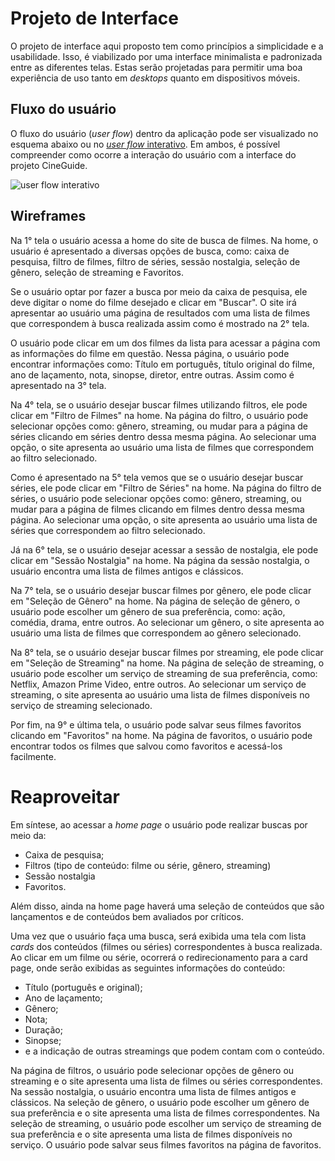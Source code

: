 
# Projeto de Interface

O projeto de interface aqui proposto tem como princípios a simplicidade e a usabilidade. Isso, é viabilizado por uma interface minimalista e padronizada entre as diferentes telas. Estas serão projetadas para permitir uma boa experiência de uso tanto em *desktops* quanto em dispositivos móveis.

## Fluxo do usuário

O fluxo do usuário (*user flow*) dentro da aplicação pode ser visualizado no esquema abaixo ou no [*user flow* interativo](https://www.figma.com/proto/v1QlDU5F5g4dYkHxDsKStI/Wireframes_proj_cine_guide_ADS_PUC_E1?node-id=187-140&scaling=contain&page-id=0%3A1&starting-point-node-id=187%3A140). Em ambos, é possível compreender como ocorre a interação do usuário com a interface do projeto CineGuide.

![user flow interativo](img/static-user-flow.png)

## Wireframes

Na 1° tela o usuário acessa a home do site de busca de filmes. Na home, o usuário é apresentado a diversas opções de busca, como: caixa de pesquisa, filtro de filmes, filtro de séries, sessão nostalgia, seleção de gênero, seleção de streaming e Favoritos.

Se o usuário optar por fazer a busca por meio da caixa de pesquisa, ele deve digitar o nome do filme desejado e clicar em "Buscar". O site irá apresentar ao usuário uma página de resultados com uma lista de filmes que correspondem à busca realizada assim como é mostrado na 2° tela.

O usuário pode clicar em um dos filmes da lista para acessar a página com as informações do filme em questão. Nessa página, o usuário pode encontrar informações como: Título em português, título original do filme, ano de laçamento, nota, sinopse, diretor, entre outras. Assim como é apresentado na 3° tela.

Na 4° tela, se o usuário desejar buscar filmes utilizando filtros, ele pode clicar em "Filtro de Filmes" na home. Na página do filtro, o usuário pode selecionar opções como: gênero, streaming, ou mudar para a página de séries clicando em séries dentro dessa mesma página. Ao selecionar uma opção, o site apresenta ao usuário uma lista de filmes que correspondem ao filtro selecionado.

Como é apresentado na 5° tela vemos que se o usuário desejar buscar séries, ele pode clicar em "Filtro de Séries" na home. Na página do filtro de séries, o usuário pode selecionar opções como: gênero, streaming, ou mudar para a página de filmes clicando em filmes dentro dessa mesma página. Ao selecionar uma opção, o site apresenta ao usuário uma lista de séries que correspondem ao filtro selecionado.

Já na 6° tela, se o usuário desejar acessar a sessão de nostalgia, ele pode clicar em "Sessão Nostalgia" na home. Na página da sessão nostalgia, o usuário encontra uma lista de filmes antigos e clássicos.

Na 7° tela, se o usuário desejar buscar filmes por gênero, ele pode clicar em "Seleção de Gênero" na home.
Na página de seleção de gênero, o usuário pode escolher um gênero de sua preferência, como: ação, comédia, drama, entre outros. Ao selecionar um gênero, o site apresenta ao usuário uma lista de filmes que correspondem ao gênero selecionado.

Na 8° tela, se o usuário desejar buscar filmes por streaming, ele pode clicar em "Seleção de Streaming" na home. Na página de seleção de streaming, o usuário pode escolher um serviço de streaming de sua preferência, como: Netflix, Amazon Prime Video, entre outros. Ao selecionar um serviço de streaming, o site apresenta ao usuário uma lista de filmes disponíveis no serviço de streaming selecionado.

Por fim, na 9° e última tela, o usuário pode salvar seus filmes favoritos clicando em "Favoritos" na home.
Na página de favoritos, o usuário pode encontrar todos os filmes que salvou como favoritos e acessá-los facilmente.


# Reaproveitar


Em síntese, ao acessar a *home page* o usuário pode realizar buscas por meio da: 
- Caixa de pesquisa;
- Filtros (tipo de conteúdo: filme ou série, gênero, streaming)
- Sessão nostalgia
- Favoritos.

Além disso, ainda na home page haverá uma seleção de conteúdos que são lançamentos e de conteúdos bem avaliados por críticos.


Uma vez que o usuário faça uma busca, será exibida uma tela com lista *cards* dos conteúdos  (filmes ou séries) correspondentes à busca realizada. Ao clicar em um filme ou série, ocorrerá o redirecionamento para a card page, onde serão exibidas as seguintes informações do conteúdo:
- Título (português e original);
- Ano de laçamento;
- Gênero;
- Nota;
- Duração;
- Sinopse; 
- e a indicação de outras streamings que podem contam com o conteúdo.

Na página de filtros, o usuário pode selecionar opções de gênero ou streaming e o site apresenta uma lista de filmes ou séries correspondentes. Na sessão nostalgia, o usuário encontra uma lista de filmes antigos e clássicos. Na seleção de gênero, o usuário pode escolher um gênero de sua preferência e o site apresenta uma lista de filmes correspondentes. Na seleção de streaming, o usuário pode escolher um serviço de streaming de sua preferência e o site apresenta uma lista de filmes disponíveis no serviço. O usuário pode salvar seus filmes favoritos na página de favoritos.